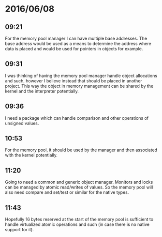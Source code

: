 # 2016/06/08

## 09:21

For the memory pool manager I can have multiple base addresses. The base
address would be used as a means to determine the address where data is
placed and would be used for pointers in objects for example.

## 09:31

I was thinking of having the memory pool manager handle object allocations
and such, however I believe instead that should be placed in another project.
This way the object in memory management can be shared by the kernel and the
interpreter potentially.

## 09:36

I need a package which can handle comparison and other operations of unsigned
values.

## 10:53

For the memory pool, it should be used by the manager and then associated with
the kernel potentially.

## 11:20

Going to need a common and generic object manager. Monitors and locks can be
managed by atomic read/writes of values. So the memory pool will also need
compare and set/test or similar for the native types.

## 11:43

Hopefully 16 bytes reserved at the start of the memory pool is sufficient to
handle virtualized atomic operations and such (in case there is no native
support for it).


